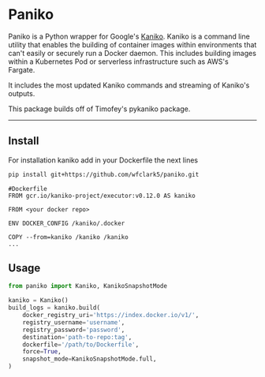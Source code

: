 # Paniko

Paniko is a Python wrapper for Google's [Kaniko](https://github.com/GoogleContainerTools/kaniko). Kaniko is a command line utility that enables the building of container images within environments that can't easily or securely run a Docker daemon. This includes building images within a Kubernetes Pod or serverless infrastructure such as AWS's Fargate. 

It includes the most updated Kaniko commands and streaming of Kaniko's outputs.  

This package builds off of Timofey's pykaniko package. 

---

## Install
For installation kaniko add in your Dockerfile the next lines

```bash
pip install git+https://github.com/wfclark5/paniko.git
```


```
#Dockerfile
FROM gcr.io/kaniko-project/executor:v0.12.0 AS kaniko

FROM <your docker repo>

ENV DOCKER_CONFIG /kaniko/.docker

COPY --from=kaniko /kaniko /kaniko
...
```

## Usage


```python
from paniko import Kaniko, KanikoSnapshotMode

kaniko = Kaniko()
build_logs = kaniko.build(
    docker_registry_uri='https://index.docker.io/v1/',
    registry_username='username',
    registry_password='password',
    destination='path-to-repo:tag',
    dockerfile='/path/to/Dockerfile',
    force=True,
    snapshot_mode=KanikoSnapshotMode.full,
)
```